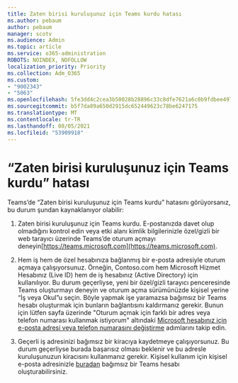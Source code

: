 ```yaml
---
title: Zaten birisi kuruluşunuz için Teams kurdu hatası
ms.author: pebaum
author: pebaum
manager: scotv
ms.audience: Admin
ms.topic: article
ms.service: o365-administration
ROBOTS: NOINDEX, NOFOLLOW
localization_priority: Priority
ms.collection: Adm_O365
ms.custom:
- "9002343"
- "5063"
ms.openlocfilehash: 5fe3dd4c2cea3b50028b28896c33c8dfe7621a6c0b9fdbee4976dfb0e62c3f5d
ms.sourcegitcommit: b5f7da89a650d2915dc652449623c78be6247175
ms.translationtype: MT
ms.contentlocale: tr-TR
ms.lasthandoff: 08/05/2021
ms.locfileid: "53909918"
---
```

# <a name="someone-has-already-set-up-teams-for-your-organization-error"></a>“Zaten birisi kuruluşunuz için Teams kurdu” hatası

Teams’de “Zaten birisi kuruluşunuz için Teams kurdu” hatasını görüyorsanız, bu durum şundan kaynaklanıyor olabilir:

1. Zaten birisi kuruluşunuz için Teams kurdu. E-postanızda davet olup olmadığını kontrol edin veya etki alanı kimlik bilgilerinizle özel/gizli bir web tarayıcı üzerinde Teams’de oturum açmayı deneyin[https://teams.microsoft.com](https://teams.microsoft.com).

2. Hem iş hem de özel hesabınıza bağlanmış bir e-posta adresiyle oturum açmaya çalışıyorsunuz. Örneğin, Contoso.com hem Microsoft Hizmet Hesabınız (Live ID) hem de iş hesabınız (Active Directory) için kullanılıyor. Bu durum geçerliyse, yeni bir özel/gizli tarayıcı penceresinde Teams oluşturmayı deneyin ve oturum açma sürümünüzde kişisel yerine “İş veya Okul”u seçin. Böyle yapmak işe yaramazsa bağımsız bir Teams hesabı oluşturmak için bunların bağlantısını kaldırmanız gerekir. Bunun için lütfen sayfa üzerinde "Oturum açmak için farklı bir adres veya telefon numarası kullanmak istiyorum" altındaki [Microsoft hesabınız için e-posta adresi veya telefon numarasını değiştirme](https://support.microsoft.com/help/12407) adımlarını takip edin.

3. Geçerli iş adresinizi bağımsız bir kiracıya kaydetmeye çalışıyorsunuz.  Bu durum geçerliyse burada başarısız olması beklenir ve bu adresle kuruluşunuzun kiracısını kullanmanız gerekir. Kişisel kullanım için kişisel e-posta adresinizle [buradan](https://products.office.com/microsoft-teams/group-chat-software) bağımsız bir Teams hesabı oluşturabilirsiniz.
